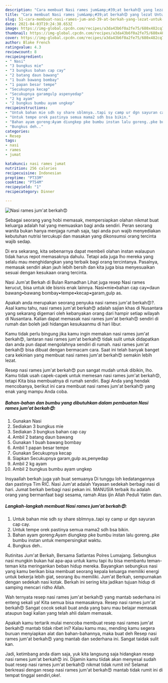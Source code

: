 ```yaml
---
description: "Cara membuat Nasi rames jum&amp;#39;at berkah😍 yang lezat Untuk Jualan"
title: "Cara membuat Nasi rames jum&amp;#39;at berkah😍 yang lezat Untuk Jualan"
slug: 51-cara-membuat-nasi-rames-jum-and-39-at-berkah-yang-lezat-untuk-jualan
date: 2021-04-03T19:24:38.653Z
image: https://img-global.cpcdn.com/recipes/a3da43b6f0a2fe75/680x482cq70/nasi-rames-jumat-berkah😍-foto-resep-utama.jpg
thumbnail: https://img-global.cpcdn.com/recipes/a3da43b6f0a2fe75/680x482cq70/nasi-rames-jumat-berkah😍-foto-resep-utama.jpg
cover: https://img-global.cpcdn.com/recipes/a3da43b6f0a2fe75/680x482cq70/nasi-rames-jumat-berkah😍-foto-resep-utama.jpg
author: Blake French
ratingvalue: 4.3
reviewcount: 8
recipeingredient:
- " Nasi"
- "3 bungkus mie"
- "3 bungkus bahan cap cay"
- "2 batang daun bawang"
- "1 buah bawang bombay"
- "1 papan besar tempe"
- "Secukupnya kecap"
- "Secukupnya garamgulp aspenyedap"
- "2 kg ayam"
- "2 bungkus bumbu ayam ungkep"
recipeinstructions:
- "Untuk bahan mie sdh sy share sblmnya..tapi sy camp ur dgn sayuran cap cay."
- "Untuk tempe orek pastinya semua mama2 sdh bsa bikin."
- "Bahan ayam goreng:Ayam diungkep pke bumbu instan lalu goreng..pke bumbu instan untuk mempersingkat waktu."
- "Bungkus deh.."
categories:
- Resep
tags:
- nasi
- rames
- jumat

katakunci: nasi rames jumat 
nutrition: 256 calories
recipecuisine: Indonesian
preptime: "PT33M"
cooktime: "PT54M"
recipeyield: "1"
recipecategory: Dinner

---
```



![Nasi rames jum&#39;at berkah😍](https://img-global.cpcdn.com/recipes/a3da43b6f0a2fe75/680x482cq70/nasi-rames-jumat-berkah😍-foto-resep-utama.jpg)

Sebagai seorang yang hobi memasak, mempersiapkan olahan nikmat buat keluarga adalah hal yang memuaskan bagi anda sendiri. Peran seorang  wanita bukan hanya menjaga rumah saja, tapi anda pun wajib menyediakan kebutuhan nutrisi tercukupi dan masakan yang dikonsumsi orang tercinta wajib sedap.

Di era  sekarang, kita sebenarnya dapat membeli olahan instan walaupun tidak harus repot memasaknya dahulu. Tetapi ada juga lho mereka yang selalu mau menghidangkan yang terbaik bagi orang tercintanya. Pasalnya, memasak sendiri akan jauh lebih bersih dan kita juga bisa menyesuaikan sesuai dengan kesukaan orang tercinta. 

Nasi Jum&#39;at Berkah di Bulan Ramadhan Lihat juga resep Nasi rames kerucut, bisa untuk ide bisnis enak lainnya. Nasi•mie•bahan cap cay•daun bawang•bawang bombay•tempe•kecap•garam,gulp as.

Apakah anda merupakan seorang penyuka nasi rames jum&#39;at berkah😍?. Asal kamu tahu, nasi rames jum&#39;at berkah😍 adalah sajian khas di Nusantara yang sekarang digemari oleh kebanyakan orang dari hampir setiap wilayah di Nusantara. Kalian dapat memasak nasi rames jum&#39;at berkah😍 sendiri di rumah dan boleh jadi hidangan kesukaanmu di hari libur.

Kamu tidak perlu bingung jika kamu ingin memakan nasi rames jum&#39;at berkah😍, lantaran nasi rames jum&#39;at berkah😍 tidak sulit untuk didapatkan dan anda pun dapat mengolahnya sendiri di rumah. nasi rames jum&#39;at berkah😍 bisa dibuat dengan bermacam cara. Saat ini telah banyak banget cara kekinian yang membuat nasi rames jum&#39;at berkah😍 semakin lebih lezat.

Resep nasi rames jum&#39;at berkah😍 pun sangat mudah untuk dibikin, lho. Kamu tidak usah capek-capek untuk memesan nasi rames jum&#39;at berkah😍, tetapi Kita bisa membuatnya di rumah sendiri. Bagi Anda yang hendak mencobanya, berikut ini cara membuat nasi rames jum&#39;at berkah😍 yang enak yang mampu Anda coba.

<!--inarticleads1-->

##### Bahan-bahan dan bumbu yang dibutuhkan dalam pembuatan Nasi rames jum&#39;at berkah😍:

1. Gunakan  Nasi
1. Sediakan 3 bungkus mie
1. Sediakan 3 bungkus bahan cap cay
1. Ambil 2 batang daun bawang
1. Gunakan 1 buah bawang bombay
1. Ambil 1 papan besar tempe
1. Gunakan Secukupnya kecap
1. Siapkan Secukupnya garam,gulp as,penyedap
1. Ambil 2 kg ayam
1. Ambil 2 bungkus bumbu ayam ungkep


Insyaallah berkah juga yah buat semuanya Di tunggu loh kedatangannya dan pastinya Tim RIC. Nasi Jum&#39;at adalah Yayasan sedekah berbagi nasi di hari. Jumat berkah berbagi nasi pekan ini. MANUSIA terbaik itu adalah orang yang bermanfaat bagi sesama, ramah Atas ijin Allah Peduli Yatim dan. 

<!--inarticleads2-->

##### Langkah-langkah membuat Nasi rames jum&#39;at berkah😍:

1. Untuk bahan mie sdh sy share sblmnya..tapi sy camp ur dgn sayuran cap cay.
1. Untuk tempe orek pastinya semua mama2 sdh bsa bikin.
1. Bahan ayam goreng:Ayam diungkep pke bumbu instan lalu goreng..pke bumbu instan untuk mempersingkat waktu.
1. Bungkus deh..


Rutinitas Jum&#39;at Berkah, Bersama Satlantas Polres Lumajang. Sebungkus nasi mungkin bukan hal apa-apa untuk kamu tapi itu bisa membantu teman- teman kita meringankan beban hidup mereka. Bayangkan sebungkus nasi yang kamu berikan bisa membuat seorang kepala keluarga memiliki energi untuk bekerja lebih giat, seorang ibu memiliki. Jum&#39;at Berkah, sempurnakan dengan sedekah nasi kotak. Berkah ini sering kita jadikan tujuan hidup di samping mencari ridho Allah. 

Wah ternyata resep nasi rames jum&#39;at berkah😍 yang mantab sederhana ini enteng sekali ya! Kita semua bisa memasaknya. Resep nasi rames jum&#39;at berkah😍 Sangat cocok sekali buat anda yang baru mau belajar memasak ataupun bagi kalian yang telah ahli dalam memasak.

Apakah kamu tertarik mulai mencoba membuat resep nasi rames jum&#39;at berkah😍 mantab tidak ribet ini? Kalau kamu mau, mending kamu segera buruan menyiapkan alat dan bahan-bahannya, maka buat deh Resep nasi rames jum&#39;at berkah😍 yang mantab dan sederhana ini. Sangat taidak sulit kan. 

Jadi, ketimbang anda diam saja, yuk kita langsung saja hidangkan resep nasi rames jum&#39;at berkah😍 ini. Dijamin kamu tiidak akan menyesal sudah buat resep nasi rames jum&#39;at berkah😍 nikmat tidak rumit ini! Selamat berkreasi dengan resep nasi rames jum&#39;at berkah😍 mantab tidak rumit ini di tempat tinggal sendiri,oke!.

